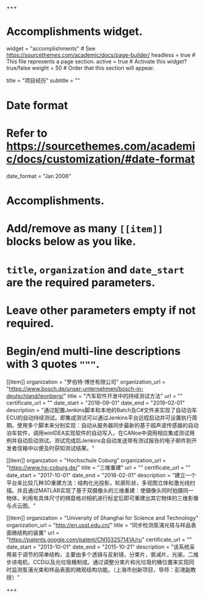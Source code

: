 +++
# Accomplishments widget.
widget = "accomplishments"  # See https://sourcethemes.com/academic/docs/page-builder/
headless = true  # This file represents a page section.
active = true  # Activate this widget? true/false
weight = 50  # Order that this section will appear.

title = "项目经历"
subtitle = ""

# Date format
#   Refer to https://sourcethemes.com/academic/docs/customization/#date-format
date_format = "Jan 2006"

# Accomplishments.
#   Add/remove as many `[[item]]` blocks below as you like.
#   `title`, `organization` and `date_start` are the required parameters.
#   Leave other parameters empty if not required.
#   Begin/end multi-line descriptions with 3 quotes `"""`.

[[item]]
  organization = "罗伯特·博世有限公司"
  organization_url = "https://www.bosch.de/unser-unternehmen/bosch-in-deutschland/leonberg/"
  title = "汽车软件开发中的持续测试方法"
  url = ""
  certificate_url = ""
  date_start = "2018-09-01"
  date_end = "2019-02-01"
  description = "通过配置Jenkins脚本和本地的Batch及C#文件来实现了自动泊车ECU的自动持续测试。即集成测试可以通过Jenkins平台远程启动并可设置执行周期。使用多个脚本来分别实现：自动从服务器同步最新的基于超声波传感器的自动泊车软件，调用winIDEA实现软件的自动写入，在CANoe中调用相应集成测试用例并自动启动测试。测试完成后Jenkins会自动发送带有测试报告的电子邮件到开发者信箱中以便及时获知测试结果。"

[[item]]
  organization = "Hochschule Coburg"
  organization_url = "https://www.hs-coburg.de/"
  title = "三维重建"
  url = ""
  certificate_url = ""
  date_start = "2017-10-01"
  date_end = "2018-02-01"
  description = "建立一个平台来比较几种3D重建方法：结构化光投影，轮廓形状，多视图立体和激光线扫描。并且通过MATLAB实现了基于双摄像头的三维重建：使摄像头同时拍摄同一物体，利用有具体尺寸的棋盘格对相机进行标定后即可重建出其它物体的三维影像与点云图。"
  
[[item]]
  organization = "University of Shanghai for Science and Technology"
  organization_url = "http://en.usst.edu.cn/"
  title = "同步检测泵浦光斑与样品表面微结构的装置"
  url = "https://patents.google.com/patent/CN103257141A/ru"
  certificate_url = ""
  date_start = "2013-10-01"
  date_end = "2015-10-21"
  description = "该系统采用易于调节的简单结构，主要由多个透镜与反射镜，分束片，衰减片，光阑，二维步进电机，CCD以及光垃圾桶制成。通过调整分束片和光垃圾的桶位置来实现同时监测泵浦光束和样品表面的微观结构功能。（上海市创新项目，导师：彭滟副教授）"

+++
